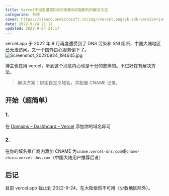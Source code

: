 ```yaml
---
title: Vercel子域名遭受DNS污染和SNI阻断的的解决方法
categories: 杂项
cover: https://xlenco.onmicrosoft.cn/img//vercel.png?ik-sdk-version=javascript-1.4.3&updatedAt=1664029400182
date: 2022-9-24 21:17
updated: 2022-9-24 21:17
---
```


vercel.app 于 2022 年 8 月再度遭受到了 DNS 污染和 SNI 阻断，中国大陆地区已无法访问。又一个国外良心服务倒下了。
![Screenshot_20220924_194645.jpg](https://cdn.nlark.com/yuque/0/2022/jpeg/22578074/1664025022550-0b2a3cef-b38d-4015-83ec-da708586ff90.jpeg#crop=0&crop=0&crop=1&crop=1&from=url&id=jwe1g&margin=%5Bobject%20Object%5D&name=Screenshot_20220924_194645.jpg&originHeight=3276&originWidth=1080&originalType=binary&ratio=1&rotation=0&showTitle=false&size=657244&status=done&style=none&title=)

博主也在用 vercel，听到这个消息内心也是十分的悲痛的。不过好在有解决方法。

> 解决方案：绑定自定义域名，并配置 CNAME 记录。

## 开始（超简单）

### 1.

在
[Domains – Dashboard – Vercel](https://vercel.com/dashboard/domains)
添加你的域名即可

### 2.

在你的域名推广商内添加 CNAME 为`cname.vercel-dns.com`或`cname-china.vercel-dns.com`（中国大陆用户推荐后者）

## 后记

目前 vercel.app 截止到 2022-9-24，在大陆依然不可用（少数地区除外）。
